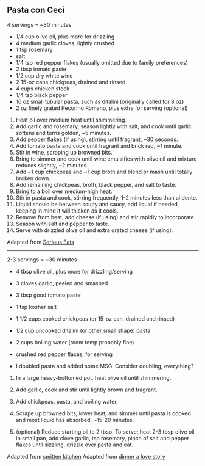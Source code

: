 ## Pasta con Ceci

4 servings = ~30 minutes

* 1/4 cup olive oil, plus more for drizzling
* 4 medium garlic cloves, lightly crushed
* 1 tsp rosemary
* salt
* 1/4 tsp red pepper flakes (usually omitted due to family preferences)
* 2 tbsp tomato paste
* 1/2 cup dry white wine
* 2 15-oz cans chickpeas, drained and rinsed
* 4 cups chicken stock
* 1/4 tsp black pepper
* 16 oz small tubular pasta, such as ditalini (originally called for 8 oz)
* 2 oz finely grated Pecorino Romano, plus extra for serving (optional)

1. Heat oil over medium heat until shimmering.
2. Add garlic and rosemary, season lightly with salt, and cook until garlic softens and turns golden, ~5 minutes.
3. Add pepper flakes (if using), stirring until fragrant, ~30 seconds.
4. Add tomato paste and cook until fragrant and brick red, ~1 minute.
5. Stir in wine, scraping up browned bits.
6. Bring to simmer and cook until wine emulsifies with olive oil and mixture reduces slightly, ~2 minutes.
7. Add ~1 cup chickpeas and ~1 cup broth and blend or mash until totally broken down.
8. Add remaining chickpeas, broth, black pepper, and salt to taste.
9. Bring to a boil over medium-high heat.
10. Stir in pasta and cook, stirring frequently, 1-2 minutes less than al dente.
11. Liquid should be between soupy and saucy, add liquid if needed, keeping in mind it will thicken as it cools.
12. Remove from heat, add cheese (if using) and stir rapidly to incorporate.
13. Season with salt and pepper to taste.
14. Serve with drizzled olive oil and extra grated cheese (if using).

Adapted from [Serious Eats](https://www.seriouseats.com/pasta-e-ceci-pasta-with-chickpeas)

---

2-3 servings = ~30 minutes

* 4 tbsp olive oil, plus more for drizzling/serving
* 3 cloves garlic, peeled and smashed
* 3 tbsp good tomato paste
* 1 tsp kosher salt
* 1 1/2 cups cooked chickpeas (or 15-oz can, drained and rinsed)
* 1/2 cup uncooked ditalini (or other small shape) pasta
* 2 cups boiling water (room temp probably fine)
* crushed red pepper flaxes, for serving

* I doubled pasta and added some MSG. Consider doubling, everything?

1. In a large heavy-bottomed pot, heat olive oil until shimmering.
2. Add garlic, cook and stir until lightly brown and fragrant.
3. Add chickpeas, pasta, and boiling water.
4. Scrape up browned bits, lower heat, and simmer until pasta is cooked and most liquid has absorbed, ~15-20 minutes.

5. (optional) Reduce starting oil to 2 tbsp. To serve: heat 2-3 tbsp olive oil in small pan, add clove garlic, tsp rosemary, pinch of salt and pepper flakes until sizzling, drizzle over pasta and eat.

Adapted from [smitten kitchen](https://smittenkitchen.com/2017/10/quick-pasta-and-chickpeas-pasta-e-ceci/)
Adapted from [dinner a love story](http://www.dinneralovestory.com/pasta-con-ceci/)
